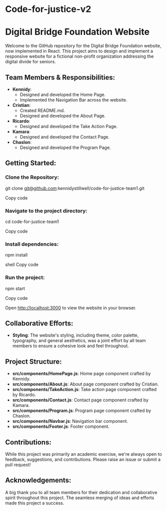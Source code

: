 # Code-for-justice-v2

# Digital Bridge Foundation Website

Welcome to the GitHub repository for the Digital Bridge Foundation website, now implemented in React. This project aims to design and implement a responsive website for a fictional non-profit organization addressing the digital divide for seniors.

## Team Members & Responsibilities:

- **Kennidy**:
  - Designed and developed the Home Page.
  - Implemented the Navigation Bar across the website.
- **Cristian**:
  - Created README.md.
  - Designed and developed the About Page.
- **Ricardo**:
  - Designed and developed the Take Action Page.
- **Kamara**:
  - Designed and developed the Contact Page.
- **Chaslon**:
  - Designed and developed the Program Page.

## Getting Started:

### Clone the Repository:

git clone git@github.com:kennidystillwell/code-for-justice-team1.git

Copy code

### Navigate to the project directory:

cd code-for-justice-team1

Copy code

### Install dependencies:

npm install

shell
Copy code

### Run the project:

npm start

Copy code

Open [http://localhost:3000](http://localhost:3000) to view the website in your browser.

## Collaborative Efforts:

- **Styling**: The website's styling, including theme, color palette, typography, and general aesthetics, was a joint effort by all team members to ensure a cohesive look and feel throughout.

## Project Structure:

- **src/components/HomePage.js**: Home page component crafted by Kennidy.
- **src/components/About.js**: About page component crafted by Cristian.
- **src/components/TakeAction.js**: Take action page component crafted by Ricardo.
- **src/components/Contact.js**: Contact page component crafted by Kamara.
- **src/components/Program.js**: Program page component crafted by Chaslon.
- **src/components/Navbar.js**: Navigation bar component.
- **src/components/Footer.js**: Footer component.

## Contributions:

While this project was primarily an academic exercise, we're always open to feedback, suggestions, and contributions. Please raise an issue or submit a pull request!

## Acknowledgements:

A big thank you to all team members for their dedication and collaborative spirit throughout this project. The seamless merging of ideas and efforts made this project a success.
